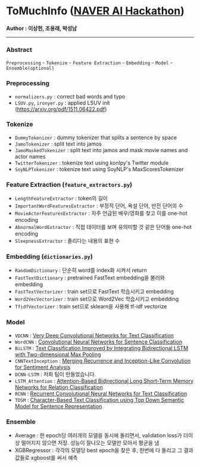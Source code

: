 # ToMuchInfo ([NAVER AI Hackathon](https://github.com/naver/ai-hackathon-2018))

**Author : 이상헌, 조용래, 박성남**

---
### Abstract
 `Preprocessing` - `Tokenize` - `Feature Extraction` - `Embedding` - `Model` - `Ensemble(optional)`
 
### Preprocessing
- `normalizers.py` : correct bad words and typo
- `LSUV.py`, `ironyer.py` : applied LSUV init (https://arxiv.org/pdf/1511.06422.pdf)

### Tokenize
- `DummyTokenizer` : dummy tokenizer that splits a sentence by space
- `JamoTokenizer` : split text into jamos
- `JamoMaskedTokenizer` : split text into jamos and mask movie names and actor names
- `TwitterTokenizer` : tokenize text using konlpy's Twitter module
- `SoyNLPTokenizer` : tokenize text using SoyNLP's MaxScoresTokenizer

### Feature Extraction (`feature_extractors.py`)
- `LengthFeatureExtractor` : token의 길이
- `ImportantWordFeaturesExtractor` : 부정적 단어, 욕설 단어, 반전 단어의 수
- `MovieActorFeaturesExtractor` : 자주 언급된 배우/영화를 찾고 이를 one-hot encoding
- `AbnormalWordExtractor` : 직접 데이터를 보며 유의미할 것 같은 단어들 one-hot encoding
- `SleepnessExtractor` : 졸리다는 내용의 표현 수

### Embedding (`dictionaries.py`)
- `RandomDictionary` : 단순히 word를 index화 시켜서 return
- `FastTextDictionary` : pretrained FastText embedding을 불러와 embedding
- `FastTextVectorizer` : train set으로 FastText 학습시키고 embedding
- `Word2VecVectorizer` : train set으로 Word2Vec 학습시키고 embedding
- `TfidfVectorizer` : train set으로 sklearn을 사용해 tf-idf vectorize

### Model
- `VDCNN` : [Very Deep Convolutional Networks
for Text Classification](https://arxiv.org/pdf/1606.01781.pdf)
- `WordCNN` : [Convolutional Neural Networks for Sentence Classification](https://arxiv.org/pdf/1606.01781.pdf)
- `BiLSTM` : [Text Classification Improved by Integrating Bidirectional LSTM with Two-dimensional Max Pooling](https://arxiv.org/pdf/1611.06639.pdf)
- `CNNTextInception` : [Merging Recurrence and Inception-Like
Convolution for Sentiment Analysis](https://cs224d.stanford.edu/reports/akuefler.pdf)
- `DCNN-LSTM` : 저희 팀이 만들었습니다.
- `LSTM_Attention` : [Attention-Based Bidirectional Long Short-Term Memory Networks for
Relation Classification](http://www.aclweb.org/anthology/P16-2034)
- `RCNN` : [Recurrent Convolutional Neural Networks for Text Classification](https://www.aaai.org/ocs/index.php/AAAI/AAAI15/paper/download/9745/9552)
- `TDSM` : [Character-Based Text Classification using Top Down Semantic Model for Sentence Representation](https://arxiv.org/pdf/1705.10586.pdf)

### Ensemble
- Average : 한 epoch당 여러개의 모델을 동시에 돌리면서, validation loss가 더이상 떨어지지 않으면 저장. 성능이 잘나오는 모델만 모아서 평균을 냄
- XGBRegressor : 각각의 모델당 best epoch을 찾은 후, 한번에 다 돌리고 그 결과값들로 xgboost를 써서 예측
